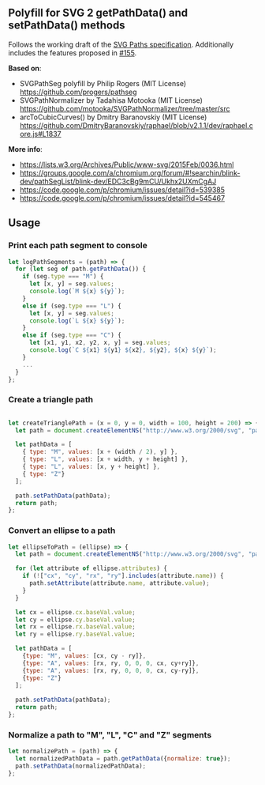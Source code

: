 ## Polyfill for SVG 2 getPathData() and setPathData() methods

Follows the working draft of the [SVG Paths specification](https://svgwg.org/specs/paths/#InterfaceSVGPathData). Additionally includes the features proposed in [#155](https://github.com/w3c/svgwg/issues/155).

**Based on**:
- SVGPathSeg polyfill by Philip Rogers (MIT License)
  https://github.com/progers/pathseg
- SVGPathNormalizer by Tadahisa Motooka (MIT License)
  https://github.com/motooka/SVGPathNormalizer/tree/master/src
- arcToCubicCurves() by Dmitry Baranovskiy (MIT License)
  https://github.com/DmitryBaranovskiy/raphael/blob/v2.1.1/dev/raphael.core.js#L1837

**More info**:

- https://lists.w3.org/Archives/Public/www-svg/2015Feb/0036.html
- https://groups.google.com/a/chromium.org/forum/#!searchin/blink-dev/pathSegList/blink-dev/EDC3cBg9mCU/Ukhx2UXmCgAJ
- https://code.google.com/p/chromium/issues/detail?id=539385
- https://code.google.com/p/chromium/issues/detail?id=545467

## Usage

### Print each path segment to console

```js
let logPathSegments = (path) => {
  for (let seg of path.getPathData()) {
    if (seg.type === "M") {
      let [x, y] = seg.values;
      console.log(`M ${x} ${y}`);
    }
    else if (seg.type === "L") {
      let [x, y] = seg.values;
      console.log(`L ${x} ${y}`);
    }
    else if (seg.type === "C") {
      let [x1, y1, x2, y2, x, y] = seg.values;
      console.log(`C ${x1} ${y1} ${x2}, ${y2}, ${x} ${y}`);
    }
    ...
  }
};
```

### Create a triangle path

```js

let createTrianglePath = (x = 0, y = 0, width = 100, height = 200) => {
  let path = document.createElementNS("http://www.w3.org/2000/svg", "path");

  let pathData = [
    { type: "M", values: [x + (width / 2), y] },
    { type: "L", values: [x + width, y + height] },
    { type: "L", values: [x, y + height] },
    { type: "Z"}
  ];

  path.setPathData(pathData);
  return path;
};
```

### Convert an ellipse to a path

```js
let ellipseToPath = (ellipse) => {
  let path = document.createElementNS("http://www.w3.org/2000/svg", "path");

  for (let attribute of ellipse.attributes) {
    if (!["cx", "cy", "rx", "ry"].includes(attribute.name)) {
      path.setAttribute(attribute.name, attribute.value);
    }
  }

  let cx = ellipse.cx.baseVal.value;
  let cy = ellipse.cy.baseVal.value;
  let rx = ellipse.rx.baseVal.value;
  let ry = ellipse.ry.baseVal.value;

  let pathData = [
    {type: "M", values: [cx, cy - ry]},
    {type: "A", values: [rx, ry, 0, 0, 0, cx, cy+ry]},
    {type: "A", values: [rx, ry, 0, 0, 0, cx, cy-ry]},
    {type: "Z"}
  ];
  
  path.setPathData(pathData);
  return path;
};
```

### Normalize a path to "M", "L", "C" and "Z" segments

```js
let normalizePath = (path) => {
  let normalizedPathData = path.getPathData({normalize: true});
  path.setPathData(normalizedPathData);
};
```
